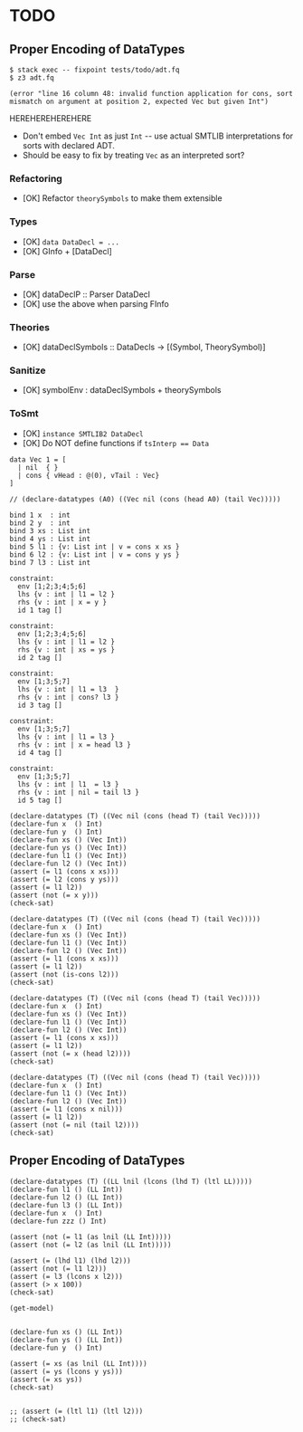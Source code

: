 # TODO

## Proper Encoding of DataTypes

```
$ stack exec -- fixpoint tests/todo/adt.fq
$ z3 adt.fq

(error "line 16 column 48: invalid function application for cons, sort mismatch on argument at position 2, expected Vec but given Int")
```

HEREHEREHEREHERE

- Don't embed `Vec Int` as just `Int` -- use actual SMTLIB interpretations
for sorts with declared ADT.
- Should be easy to fix by treating `Vec` as an interpreted sort?




### Refactoring

+ [OK] Refactor `theorySymbols` to make them extensible

### Types

+ [OK] `data DataDecl = ...`
+ [OK] GInfo + [DataDecl]

### Parse

+ [OK] dataDeclP :: Parser DataDecl
+ [OK] use the above when parsing FInfo

### Theories

+ [OK] dataDeclSymbols :: DataDecls -> [(Symbol, TheorySymbol)]

### Sanitize

+ [OK] symbolEnv : dataDeclSymbols + theorySymbols

### ToSmt

+ [OK] `instance SMTLIB2 DataDecl`
+ [OK] Do NOT define functions if `tsInterp == Data`


```fq
data Vec 1 = [
  | nil  { }
  | cons { vHead : @(0), vTail : Vec}
]

// (declare-datatypes (A0) ((Vec nil (cons (head A0) (tail Vec)))))

bind 1 x  : int
bind 2 y  : int
bind 3 xs : List int
bind 4 ys : List int
bind 5 l1 : {v: List int | v = cons x xs }
bind 6 l2 : {v: List int | v = cons y ys }
bind 7 l3 : List int

constraint:
  env [1;2;3;4;5;6]
  lhs {v : int | l1 = l2 }
  rhs {v : int | x = y }
  id 1 tag []

constraint:
  env [1;2;3;4;5;6]
  lhs {v : int | l1 = l2 }
  rhs {v : int | xs = ys }
  id 2 tag []

constraint:
  env [1;3;5;7]
  lhs {v : int | l1 = l3  }
  rhs {v : int | cons? l3 }
  id 3 tag []

constraint:
  env [1;3;5;7]
  lhs {v : int | l1 = l3 }
  rhs {v : int | x = head l3 }
  id 4 tag []

constraint:
  env [1;3;5;7]
  lhs {v : int | l1  = l3 }
  rhs {v : int | nil = tail l3 }
  id 5 tag []
```


```smt2
(declare-datatypes (T) ((Vec nil (cons (head T) (tail Vec)))))
(declare-fun x  () Int)
(declare-fun y  () Int)
(declare-fun xs () (Vec Int))
(declare-fun ys () (Vec Int))
(declare-fun l1 () (Vec Int))
(declare-fun l2 () (Vec Int))
(assert (= l1 (cons x xs)))
(assert (= l2 (cons y ys)))
(assert (= l1 l2))
(assert (not (= x y)))
(check-sat)
```

```smt2
(declare-datatypes (T) ((Vec nil (cons (head T) (tail Vec)))))
(declare-fun x  () Int)
(declare-fun xs () (Vec Int))
(declare-fun l1 () (Vec Int))
(declare-fun l2 () (Vec Int))
(assert (= l1 (cons x xs)))
(assert (= l1 l2))
(assert (not (is-cons l2)))
(check-sat)
```

```smt2
(declare-datatypes (T) ((Vec nil (cons (head T) (tail Vec)))))
(declare-fun x  () Int)
(declare-fun xs () (Vec Int))
(declare-fun l1 () (Vec Int))
(declare-fun l2 () (Vec Int))
(assert (= l1 (cons x xs)))
(assert (= l1 l2))
(assert (not (= x (head l2))))
(check-sat)
```

```smt2
(declare-datatypes (T) ((Vec nil (cons (head T) (tail Vec)))))
(declare-fun x  () Int)
(declare-fun l1 () (Vec Int))
(declare-fun l2 () (Vec Int))
(assert (= l1 (cons x nil)))
(assert (= l1 l2))
(assert (not (= nil (tail l2))))
(check-sat)
```

## Proper Encoding of DataTypes

```
(declare-datatypes (T) ((LL lnil (lcons (lhd T) (ltl LL)))))
(declare-fun l1 () (LL Int))
(declare-fun l2 () (LL Int))
(declare-fun l3 () (LL Int))
(declare-fun x  () Int)
(declare-fun zzz () Int)

(assert (not (= l1 (as lnil (LL Int)))))
(assert (not (= l2 (as lnil (LL Int)))))

(assert (= (lhd l1) (lhd l2)))
(assert (not (= l1 l2)))
(assert (= l3 (lcons x l2)))
(assert (> x 100))
(check-sat)

(get-model)


(declare-fun xs () (LL Int))
(declare-fun ys () (LL Int))
(declare-fun y  () Int)

(assert (= xs (as lnil (LL Int))))
(assert (= ys (lcons y ys)))
(assert (= xs ys))
(check-sat)


;; (assert (= (ltl l1) (ltl l2)))
;; (check-sat)
```
